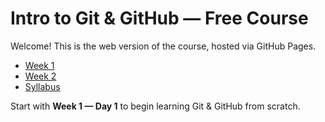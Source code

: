 # Intro to Git & GitHub — Free Course

Welcome! This is the web version of the course, hosted via GitHub Pages.

- [Week 1](../course/week1)
- [Week 2](../course/week2)
- [Syllabus](../syllabus.md)

Start with **Week 1 — Day 1** to begin learning Git & GitHub from scratch.
